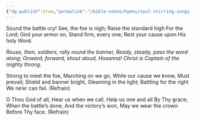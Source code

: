 ```yaml
---
{"dg-publish":true,"permalink":"/bible-notes/hymns/soul-stirring-songs-and-hymns/sound-the-battle-cry/","title":"Sound the Battle Cry"}
---
```



Sound the battle cry!
See, the foe is nigh;
Raise the standard high
For the Lord;
Gird your armor on,
Stand firm, every one;
Rest your cause upon
His holy Word.

*Rouse, then, soldiers, rally round the banner,
Ready, steady, pass the word along;
Onward, forward, shout aloud, Hosanna!
Christ is Captain of the mighty throng.*

Strong to meet the foe,
Marching on we go,
While our cause we know,
Must prevail;
Shield and banner bright,
Gleaming in the light;
Battling for the right
We ne’er can fail. (Refrain)

O Thou God of all,
Hear us when we call,
Help us one and all
By Thy grace;
When the battle’s done,
And the victory’s won,
May we wear the crown
Before Thy face. (Refrain)